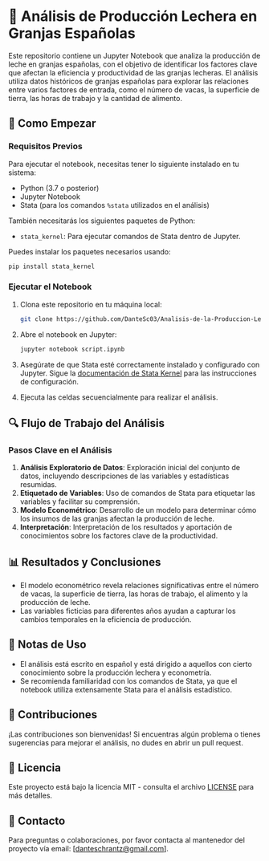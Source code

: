 # 🐄 Análisis de Producción Lechera en Granjas Españolas

Este repositorio contiene un Jupyter Notebook que analiza la producción de leche en granjas españolas, con el objetivo de identificar los factores clave que afectan la eficiencia y productividad de las granjas lecheras. El análisis utiliza datos históricos de granjas españolas para explorar las relaciones entre varios factores de entrada, como el número de vacas, la superficie de tierra, las horas de trabajo y la cantidad de alimento.


## 🚀 Como Empezar

### Requisitos Previos

Para ejecutar el notebook, necesitas tener lo siguiente instalado en tu sistema:

- Python (3.7 o posterior)
- Jupyter Notebook
- Stata (para los comandos `%stata` utilizados en el análisis)

También necesitarás los siguientes paquetes de Python:

- `stata_kernel`: Para ejecutar comandos de Stata dentro de Jupyter.

Puedes instalar los paquetes necesarios usando:

```sh
pip install stata_kernel
```

### Ejecutar el Notebook

1. Clona este repositorio en tu máquina local:

   ```sh
   git clone https://github.com/DanteSc03/Analisis-de-la-Produccion-Lechera-de-Granjas-Espanolas
   ```

2. Abre el notebook en Jupyter:

   ```sh
   jupyter notebook script.ipynb
   ```

3. Asegúrate de que Stata esté correctamente instalado y configurado con Jupyter. Sigue la [documentación de Stata Kernel](https://kylebarron.github.io/stata_kernel/install/) para las instrucciones de configuración.

4. Ejecuta las celdas secuencialmente para realizar el análisis.

## 🔍 Flujo de Trabajo del Análisis

### Pasos Clave en el Análisis

1. **Análisis Exploratorio de Datos**: Exploración inicial del conjunto de datos, incluyendo descripciones de las variables y estadísticas resumidas.
2. **Etiquetado de Variables**: Uso de comandos de Stata para etiquetar las variables y facilitar su comprensión.
3. **Modelo Econométrico**: Desarrollo de un modelo para determinar cómo los insumos de las granjas afectan la producción de leche.
4. **Interpretación**: Interpretación de los resultados y aportación de conocimientos sobre los factores clave de la productividad.

## 📊 Resultados y Conclusiones

- El modelo econométrico revela relaciones significativas entre el número de vacas, la superficie de tierra, las horas de trabajo, el alimento y la producción de leche.
- Las variables ficticias para diferentes años ayudan a capturar los cambios temporales en la eficiencia de producción.

## 📝 Notas de Uso

- El análisis está escrito en español y está dirigido a aquellos con cierto conocimiento sobre la producción lechera y econometría.
- Se recomienda familiaridad con los comandos de Stata, ya que el notebook utiliza extensamente Stata para el análisis estadístico.

## 🤝 Contribuciones

¡Las contribuciones son bienvenidas! Si encuentras algún problema o tienes sugerencias para mejorar el análisis, no dudes en abrir un pull request.

## 📄 Licencia

Este proyecto está bajo la licencia MIT - consulta el archivo [LICENSE](LICENSE) para más detalles.

## 📧 Contacto

Para preguntas o colaboraciones, por favor contacta al mantenedor del proyecto vía email: [[danteschrantz@gmail.com](mailto\:danteschrantz@gmail.com)].

